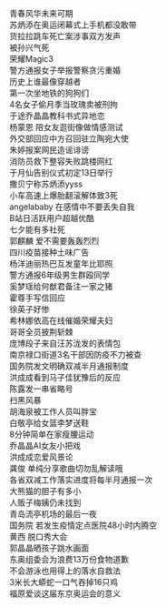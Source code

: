 青春风华未来可期  
苏炳添在奥运闭幕式上手机都没敢带  
货拉拉跳车死亡案涉事双方发声  
被孙兴气死  
荣耀Magic3  
警方通报女子举报警察贪污重婚  
历史上谁最像穿越者  
第一次坐地铁的狗狗们  
4名女子偷月季当玫瑰卖被刑拘  
于途乔晶晶教科书式异地恋  
杨蒙恩 陪女友逛街像做情感测试  
外交部回应中方召回驻立陶宛大使  
朱婷报案网民造谣诽谤  
消防员救下整容失败跳楼网红  
于月仙告别仪式初定13日举行  
撒贝宁称苏炳添yyss  
小车高速上爆胎翻滚解体致3死  
angelababy 在感情中不要丢失自我  
B站日活跃用户超越优酷  
七夕能有多社死  
郭麒麟 爱不需要轰轰烈烈  
四川疫苗接种土味广告  
杨洋迪丽热巴互发童年比耶照  
警方通报6年级男生群殴同学  
奚梦瑶给何猷君备注一家之猪  
霍尊手写信回应  
徐英子好惨  
希林娜依高在线催婚荣耀夫妇  
哥哥全员披荆斩棘  
庞博段子来自汪苏泷发的表情包  
南京禄口街道3名干部因防疫不力被查  
国务院发文明确双减半月通报制度  
洪成成看到马子佳犹豫后的反应  
陈露发一串省略号  
扫黑风暴  
胡海泉被工作人员叫胖宝  
白敬亭给女篮李梦送鞋  
8分钟简单在家瘦腰运动  
乔晶晶AI女友小把戏  
洪成成恋爱风景论  
龚俊 单纯分享歌曲切勿乱解读哦  
各省双减工作落实进度将每半月通报一次  
大熊猫的胆子有多小  
人贩子梅姨仍未找到  
青岛流亭机场的最后一夜  
国务院 若发生疫情定点医院48小时内腾空  
黄西 脱口秀大会  
郭晶晶晒孩子跳水画面  
东奥组委会为浪费13万份食物道歉  
不会游泳也用得上的落水自救法  
3米长大蟒蛇一口气吞掉16只鸡  
福原爱谈这届东京奥运会的意义  
